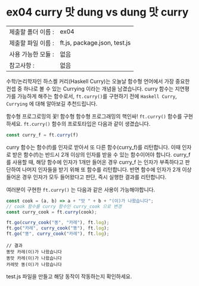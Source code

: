 # ex04 curry 맛 dung vs dung 맛 curry
|                       |                       |
| ----------------------| --------------------- |
|   제출할 폴더 이름 :   |  ex04                |
|   제출할 파일 이름 :   |  ft.js, package.json, test.js            |
|   사용 가능한 모듈 :	 |  없음             |
|   참고사항 :			|  없음             |

수학/논리학자인 하스켈 커리(Haskell Curry)는 오늘날 함수형 언어에서 가장 중요한 컨셉 중 하나로 볼 수 있는 Currying 이라는 개념을 남겼습니다. curry 함수는 지연평가를 가능하게 해주는 함수로서, `ft.curry()`를 구현하기 전에 `Haskell Curry`, `Currying` 에 대해 알아보길 추천드립니다. 

함수형 프로그로밍의 꽃! 함수형 함수형 프로그래밍의 핵인싸! `ft.curry()` 함수를 구현하세요. `ft.curry()` 함수의 프로토타입은 다음과 같이 생겼습니다.

```javascript
const curry_f = ft.curry(f)
```

curry 함수는 함수(f)를 인자로 받아서 또 다른 함수(curry_f)를 리턴합니다. 이때 인자로 받은 함수(f)는 반드시 2개 이상의 인자를 받을 수 있는 함수이어야 합니다. curry_f 를 사용할 때, 해당 함수에 인자가 1개만 들어온 경우 curry_f 는 인자가 부족하다고 판단하여 나머지 인자들을 받기 위해 또 함수를 리턴합니다. 반면 함수에 인자가 2개 이상 들어온 경우 인자가 모두 들어왔다고 판단, 즉시 실행한 결과를 리턴합니다.

여러분이 구현한 `ft.curry()` 는 다음과 같은 사용이 가능해야합니다.

```javascript
const cook = (a, b) => a + "맛 " + b + "(이)가 나왔습니다";
// cook 함수를 curry 함수인 curry_cook 으로 변경
const curry_cook = ft.curry(cook);

ft.go(curry_cook("똥", "카레"), ft.log);
ft.go("카레", curry_cook("똥"), ft.log);
ft.go("똥", curry_cook("카레"), ft.log);
```

```
// 결과
똥맛 카레(이)가 나왔습니다
똥맛 카레(이)가 나왔습니다
카레맛 똥(이)가 나왔습니다
```

test.js 파일을 만들고 해당 동작이 작동하는지 확인하세요.
